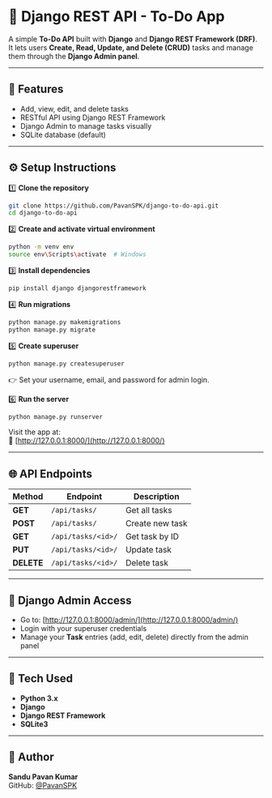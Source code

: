 # 📝 Django REST API - To-Do App

A simple **To-Do API** built with **Django** and **Django REST Framework (DRF)**.  
It lets users **Create, Read, Update, and Delete (CRUD)** tasks and manage them through the **Django Admin panel**.

----------------------------------------------------

## 🚀 Features
- Add, view, edit, and delete tasks  
- RESTful API using Django REST Framework  
- Django Admin to manage tasks visually  
- SQLite database (default)

----------------------------------------------------

## ⚙️ Setup Instructions

1️⃣ **Clone the repository**
```bash
git clone https://github.com/PavanSPK/django-to-do-api.git
cd django-to-do-api
```

2️⃣ **Create and activate virtual environment**
```bash
python -m venv env
source env\Scripts\activate  # Windows
```

3️⃣ **Install dependencies**
```bash
pip install django djangorestframework
```

4️⃣ **Run migrations**
```bash
python manage.py makemigrations
python manage.py migrate
```

5️⃣ **Create superuser**
```bash
python manage.py createsuperuser
```
👉 Set your username, email, and password for admin login.

6️⃣ **Run the server**
```bash
python manage.py runserver
```
Visit the app at:  
🔗 [http://127.0.0.1:8000/](http://127.0.0.1:8000/)

------------------------------------------------------

## 🌐 API Endpoints

| Method | Endpoint | Description |
|--------|-----------|-------------|
| **GET** | `/api/tasks/` | Get all tasks |
| **POST** | `/api/tasks/` | Create new task |
| **GET** | `/api/tasks/<id>/` | Get task by ID |
| **PUT** | `/api/tasks/<id>/` | Update task |
| **DELETE** | `/api/tasks/<id>/` | Delete task |

-------------------------------------------------------

## 🔑 Django Admin Access

- Go to: [http://127.0.0.1:8000/admin/](http://127.0.0.1:8000/admin/)  
- Login with your superuser credentials  
- Manage your **Task** entries (add, edit, delete) directly from the admin panel

------------------------------------------------------

## 🧠 Tech Used
- **Python 3.x**
- **Django**
- **Django REST Framework**
- **SQLite3**

-----------------------------------

## 👤 Author
**Sandu Pavan Kumar**  
GitHub: [@PavanSPK](https://github.com/PavanSPK)
